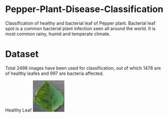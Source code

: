 # Pepper-Plant-Disease-Classification
Classification of healthy and bacterial leaf of Pepper plant.
Bacterial leaf spot is a common bacterial plant infection seen all around the world. It is most common rainy, humid and temperate climate.

# Dataset
Total 2496 images have been used for classification, out of which 1478 are of healthy leafes and 997 are bacteria affected.

Healthy Leaf
<img src="images/Bacterial_Spot_Leaf.JPG" width="100">
